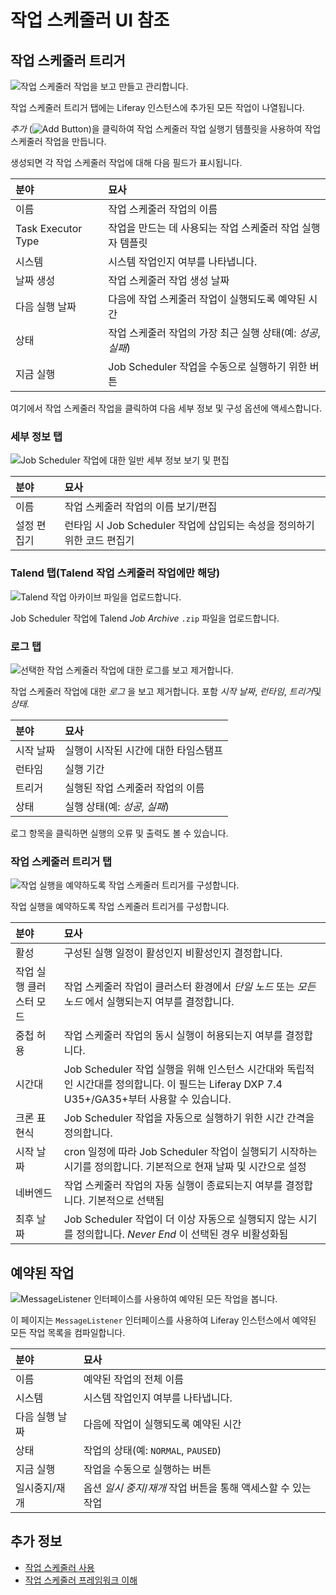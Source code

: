 # 작업 스케줄러 UI 참조

## 작업 스케줄러 트리거

![작업 스케줄러 작업을 보고 만들고 관리합니다.](./job-scheduler-ui-reference/images/01.png)

작업 스케줄러 트리거 탭에는 Liferay 인스턴스에 추가된 모든 작업이 나열됩니다.

*추가* (![Add Button](../../../images/icon-add.png))을 클릭하여 작업 스케줄러 작업 실행기 템플릿을 사용하여 작업 스케줄러 작업을 만듭니다.

생성되면 각 작업 스케줄러 작업에 대해 다음 필드가 표시됩니다.

| 분야                 | 묘사                                     |
|:------------------ |:-------------------------------------- |
| 이름                 | 작업 스케줄러 작업의 이름                         |
| Task Executor Type | 작업을 만드는 데 사용되는 작업 스케줄러 작업 실행자 템플릿      |
| 시스템                | 시스템 작업인지 여부를 나타냅니다.                    |
| 날짜 생성              | 작업 스케줄러 작업 생성 날짜                       |
| 다음 실행 날짜           | 다음에 작업 스케줄러 작업이 실행되도록 예약된 시간           |
| 상태                 | 작업 스케줄러 작업의 가장 최근 실행 상태(예: *성공*, *실패*) |
| 지금 실행              | Job Scheduler 작업을 수동으로 실행하기 위한 버튼      |

여기에서 작업 스케줄러 작업을 클릭하여 다음 세부 정보 및 구성 옵션에 액세스합니다.

### 세부 정보 탭

![Job Scheduler 작업에 대한 일반 세부 정보 보기 및 편집](./job-scheduler-ui-reference/images/02.png)

| 분야     | 묘사                                              |
|:------ |:----------------------------------------------- |
| 이름     | 작업 스케줄러 작업의 이름 보기/편집                            |
| 설정 편집기 | 런타임 시 Job Scheduler 작업에 삽입되는 속성을 정의하기 위한 코드 편집기 |

### Talend 탭(Talend 작업 스케줄러 작업에만 해당)

![Talend 작업 아카이브 파일을 업로드합니다.](./job-scheduler-ui-reference/images/03.png)

Job Scheduler 작업에 Talend *Job Archive* `.zip` 파일을 업로드합니다.

### 로그 탭

![선택한 작업 스케줄러 작업에 대한 로그를 보고 제거합니다.](./job-scheduler-ui-reference/images/04.png)

작업 스케줄러 작업에 대한 *로그* 을 보고 제거합니다. 포함 *시작 날짜*, *런타임*, *트리거*및 *상태*.

| 분야    | 묘사                   |
|:----- |:-------------------- |
| 시작 날짜 | 실행이 시작된 시간에 대한 타임스탬프 |
| 런타임   | 실행 기간                |
| 트리거   | 실행된 작업 스케줄러 작업의 이름   |
| 상태    | 실행 상태(예: *성공*, *실패*) |

로그 항목을 클릭하면 실행의 오류 및 출력도 볼 수 있습니다.

### 작업 스케줄러 트리거 탭

![작업 실행을 예약하도록 작업 스케줄러 트리거를 구성합니다.](./job-scheduler-ui-reference/images/05.png)

작업 실행을 예약하도록 작업 스케줄러 트리거를 구성합니다.

| 분야            | 묘사                                                                                                |
|:------------- |:------------------------------------------------------------------------------------------------- |
| 활성            | 구성된 실행 일정이 활성인지 비활성인지 결정합니다.                                                                      |
| 작업 실행 클러스터 모드 | 작업 스케줄러 작업이 클러스터 환경에서 *단일 노드* 또는 *모든 노드* 에서 실행되는지 여부를 결정합니다.                                      |
| 중첩 허용         | 작업 스케줄러 작업의 동시 실행이 허용되는지 여부를 결정합니다.                                                               |
| 시간대           | Job Scheduler 작업 실행을 위해 인스턴스 시간대와 독립적인 시간대를 정의합니다. 이 필드는 Liferay DXP 7.4 U35+/GA35+부터 사용할 수 있습니다. |
| 크론 표현식        | Job Scheduler 작업을 자동으로 실행하기 위한 시간 간격을 정의합니다.                                                      |
| 시작 날짜         | cron 일정에 따라 Job Scheduler 작업이 실행되기 시작하는 시기를 정의합니다. 기본적으로 현재 날짜 및 시간으로 설정                          |
| 네버엔드          | 작업 스케줄러 작업의 자동 실행이 종료되는지 여부를 결정합니다. 기본적으로 선택됨                                                     |
| 최후 날짜         | Job Scheduler 작업이 더 이상 자동으로 실행되지 않는 시기를 정의합니다. *Never End* 이 선택된 경우 비활성화됨                         |

## 예약된 작업

![MessageListener 인터페이스를 사용하여 예약된 모든 작업을 봅니다.](./job-scheduler-ui-reference/images/06.png)

이 페이지는 `MessageListener` 인터페이스를 사용하여 Liferay 인스턴스에서 예약된 모든 작업 목록을 컴파일합니다.

| 분야       | 묘사                                     |
|:-------- |:-------------------------------------- |
| 이름       | 예약된 작업의 전체 이름                          |
| 시스템      | 시스템 작업인지 여부를 나타냅니다.                    |
| 다음 실행 날짜 | 다음에 작업이 실행되도록 예약된 시간                   |
| 상태       | 작업의 상태(예: `NORMAL`, `PAUSED`)          |
| 지금 실행    | 작업을 수동으로 실행하는 버튼                       |
| 일시중지/재개  | 옵션 *일시 중지*/*재개* 작업 버튼을 통해 액세스할 수 있는 작업 |

## 추가 정보

* [작업 스케줄러 사용](./using-job-scheduler.md)
* [작업 스케줄러 프레임워크 이해](./understanding-the-job-scheduler-framework.md)
